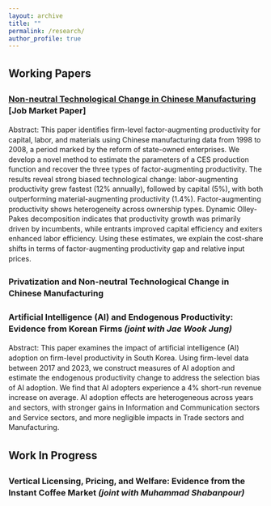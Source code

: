 ```yaml
---
layout: archive
title: ""
permalink: /research/
author_profile: true
---
```


<style>
  body {
    line-height: 1.4; /* Adjust line spacing */
  }

  p, li {
    font-size: 1em; /* Font size for regular text */
  }

  .coauthors, .subcontent {
    font-size: 0.9em; /* Customize specific classes if needed */
  }

  .abstract {
    display: none; /* Hide the abstract by default */
    text-align: justify; /* Justify text for better readability */
    margin-top: 5px;
  }

  h2, h3 {
    margin-top: 1.5em; /* Increase space above headings */
  }

  /* Indent subcontents and add bullet points for them */
  ul.subcontent {
    list-style-type: circle; /* Set bullet points to circles for subcontent */
    margin-left: 10px; /* Indent subcontents */
    padding-left: 10px; /* Reduce padding for subcontent */
  }

  .toggle-link {
    color: #007bff;
    text-decoration: underline;
    cursor: pointer;
    font-size: 0.9em;
  }

  /* Divider between each paper */
  .underline {
    display: block;
    margin: 20px 0;
    border-bottom: 1px solid #ddd;
  }
</style>

<script>
  function toggleAbstract(id) {
    var abstract = document.getElementById(id);
    if (abstract.style.display === "none" || abstract.style.display === "") {
      abstract.style.display = "block";
    } else {
      abstract.style.display = "none";
    }
  }
</script>

## Working Papers

### [Non-neutral Technological Change in Chinese Manufacturing](https://papers.ssrn.com/sol3/papers.cfm?abstract_id=5176447) **[Job Market Paper]**

Abstract: This paper identifies firm-level factor-augmenting productivity for capital, labor, and materials using Chinese manufacturing data from 1998 to 2008, a period marked by the reform of state-owned enterprises. We develop a novel method to estimate the parameters of a CES production function and recover the three types of factor-augmenting productivity. The results reveal strong biased technological change:  labor-augmenting productivity grew fastest (12% annually), followed by capital (5%), with both outperforming material-augmenting productivity (1.4%). Factor-augmenting productivity shows heterogeneity across ownership types. Dynamic Olley-Pakes decomposition indicates that productivity growth was primarily driven by incumbents, while entrants improved capital efficiency and exiters enhanced labor efficiency. Using these estimates, we explain the cost-share shifts in terms of factor-augmenting productivity gap and relative input prices.

### Privatization and Non-neutral Technological Change in Chinese Manufacturing

### Artificial Intelligence (AI) and Endogenous Productivity: Evidence from Korean Firms *(joint with Jae Wook Jung)*

Abstract: This paper examines the impact of artificial intelligence (AI) adoption on firm-level productivity in South Korea. Using firm-level data between 2017 and 2023, we construct measures of AI adoption and estimate the endogenous productivity change to address the selection bias of AI adoption. We find that AI adopters experience a 4% short-run revenue increase on average. AI adoption effects are heterogeneous across years and sectors, with stronger gains in Information and Communication sectors and Service sectors, and more negligible impacts in Trade sectors and Manufacturing.

<!-- ### On Estimating Firm-level Productivity: A Method based on Dynamic Panel-->

<!-- ### Mergers, Acquisitions, and Productivity Evolution: Evidence from the U.S. Manufacturing-->

## Work In Progress

### Vertical Licensing, Pricing, and Welfare: Evidence from the Instant Coffee Market *(joint with Muhammad Shabanpour)*

<!-- 
## [Research Statement](https://www.dropbox.com/scl/fi/mdgk6i5x1evigsmbk6i5j/Research_Statement.pdf?rlkey=9r8kbsbc92u4ieqq1tl0jsj9e&st=2j32at85&dl=0) 
-->

